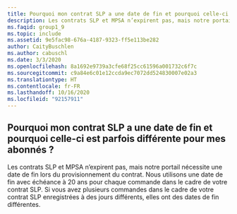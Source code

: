 ```yaml
---
title: Pourquoi mon contrat SLP a une date de fin et pourquoi celle-ci est parfois différente pour mes abonnés ?
description: Les contrats SLP et MPSA n’expirent pas, mais notre portail nécessite une date de fin lors du provisionnement du contrat. Nous...
ms.faqid: group1_9
ms.topic: include
ms.assetid: 9e5fac98-676a-4187-9323-ff5e113be282
author: CaityBuschlen
ms.author: cabuschl
ms.date: 3/3/2020
ms.openlocfilehash: 8a1692e9739a3cfe68f25cc61596a001732c6f7c
ms.sourcegitcommit: c9a84e6c01e12ccda9ec7072dd524830007e02a3
ms.translationtype: HT
ms.contentlocale: fr-FR
ms.lasthandoff: 10/16/2020
ms.locfileid: "92157911"
---
```

## <a name="why-does-my-slp-agreement-have-an-end-date-and-why-is-it-sometimes-different-for-my-subscribers"></a>Pourquoi mon contrat SLP a une date de fin et pourquoi celle-ci est parfois différente pour mes abonnés ?

Les contrats SLP et MPSA n’expirent pas, mais notre portail nécessite une date de fin lors du provisionnement du contrat. Nous utilisons une date de fin avec échéance à 20 ans pour chaque commande dans le cadre de votre contrat SLP. Si vous avez plusieurs commandes dans le cadre de votre contrat SLP enregistrées à des jours différents, elles ont des dates de fin différentes.
